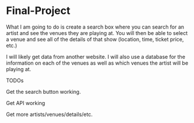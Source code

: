 # Final-Project

What I am going to do is create a search box where you can search for an artist and see the venues they are playing at. You will then be able to select a venue and see all of the details of that show (location, time, ticket price, etc.)

I will likely get data from another website. I will also use a database for the information on each of the venues as well as which venues the artist will be playing at.





TODOs

Get the search button working.

Get API working

Get more artists/venues/details/etc.
